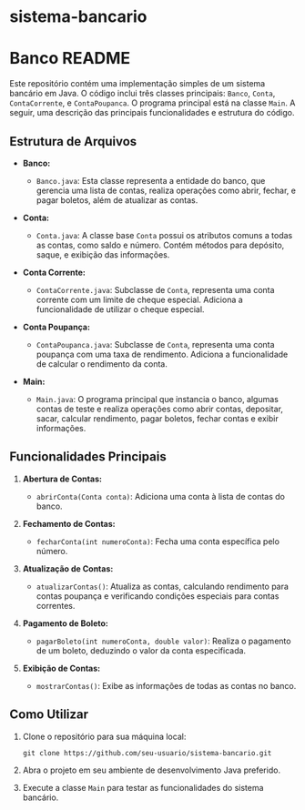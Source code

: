 # sistema-bancario

# Banco README

Este repositório contém uma implementação simples de um sistema bancário em Java. O código inclui três classes principais: `Banco`, `Conta`, `ContaCorrente`, e `ContaPoupanca`. O programa principal está na classe `Main`. A seguir, uma descrição das principais funcionalidades e estrutura do código.

## Estrutura de Arquivos

- **Banco:**
  - `Banco.java`: Esta classe representa a entidade do banco, que gerencia uma lista de contas, realiza operações como abrir, fechar, e pagar boletos, além de atualizar as contas.

- **Conta:**
  - `Conta.java`: A classe base `Conta` possui os atributos comuns a todas as contas, como saldo e número. Contém métodos para depósito, saque, e exibição das informações.

- **Conta Corrente:**
  - `ContaCorrente.java`: Subclasse de `Conta`, representa uma conta corrente com um limite de cheque especial. Adiciona a funcionalidade de utilizar o cheque especial.

- **Conta Poupança:**
  - `ContaPoupanca.java`: Subclasse de `Conta`, representa uma conta poupança com uma taxa de rendimento. Adiciona a funcionalidade de calcular o rendimento da conta.

- **Main:**
  - `Main.java`: O programa principal que instancia o banco, algumas contas de teste e realiza operações como abrir contas, depositar, sacar, calcular rendimento, pagar boletos, fechar contas e exibir informações.

## Funcionalidades Principais

1. **Abertura de Contas:**
   - `abrirConta(Conta conta)`: Adiciona uma conta à lista de contas do banco.

2. **Fechamento de Contas:**
   - `fecharConta(int numeroConta)`: Fecha uma conta específica pelo número.

3. **Atualização de Contas:**
   - `atualizarContas()`: Atualiza as contas, calculando rendimento para contas poupança e verificando condições especiais para contas correntes.

4. **Pagamento de Boleto:**
   - `pagarBoleto(int numeroConta, double valor)`: Realiza o pagamento de um boleto, deduzindo o valor da conta especificada.

5. **Exibição de Contas:**
   - `mostrarContas()`: Exibe as informações de todas as contas no banco.

## Como Utilizar

1. Clone o repositório para sua máquina local:

   ```
   git clone https://github.com/seu-usuario/sistema-bancario.git
   ```

2. Abra o projeto em seu ambiente de desenvolvimento Java preferido.

3. Execute a classe `Main` para testar as funcionalidades do sistema bancário.
